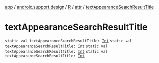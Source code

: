 [app](../../../index.md) / [android.support.design](../../index.md) / [R](../index.md) / [attr](index.md) / [textAppearanceSearchResultTitle](.)

# textAppearanceSearchResultTitle

`static val textAppearanceSearchResultTitle: `[`Int`](https://kotlinlang.org/api/latest/jvm/stdlib/kotlin/-int/index.html)
`static val textAppearanceSearchResultTitle: `[`Int`](https://kotlinlang.org/api/latest/jvm/stdlib/kotlin/-int/index.html)
`static val textAppearanceSearchResultTitle: `[`Int`](https://kotlinlang.org/api/latest/jvm/stdlib/kotlin/-int/index.html)
`static val textAppearanceSearchResultTitle: `[`Int`](https://kotlinlang.org/api/latest/jvm/stdlib/kotlin/-int/index.html)